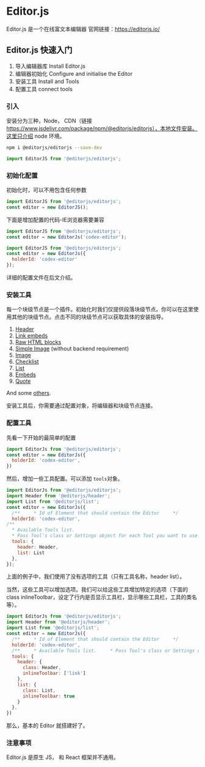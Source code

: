 # Editor.js

Editor.js 是一个在线富文本编辑器 官网链接：https://editorjs.io/

## Editor.js 快速入门

1. 导入编辑器库 Install Editor.js 
2. 编辑器初始化 Configure and initialise the Editor
3. 安装工具 Install and Tools 
4. 配置工具 connect tools

### 引入

安装分为三种，Node， CDN（链接 https://www.jsdelivr.com/package/npm/@editorjs/editorjs），本地文件安装。这里只介绍 node 环境。

~~~bash
npm i @editorjs/editorjs --save-dev
~~~

~~~js
import EditorJS from '@editorjs/editorjs';
~~~

### 初始化配置

初始化时，可以不用包含任何参数

~~~js
import EditorJS from '@editorjs/editorjs';
const editor = new EditorJS();
~~~

下面是增加配置的代码-IE浏览器需要兼容

~~~js
import EditorJS from '@editorjs/editorjs';
const editor = new EditorJs('codex-editor');
~~~

~~~js
import EditorJS from '@editorjs/editorjs';   
const editor = new EditorJs({   
  holderId: 'codex-editor' 
});
~~~

详细的配置文件在后文介绍。

### 安装工具

每一个块级节点是一个插件。初始化时我们仅提供段落块级节点。你可以在这里使用其他的块级节点。点击不同的块级节点可以获取具体的安装指导。

1. [Header](https://github.com/editor-js/header)
2. [Link embeds](https://github.com/editor-js/link)
3. [Raw HTML blocks](https://github.com/editor-js/raw)
4. [Simple Image](https://github.com/editor-js/simple-image) (without backend requirement)
5. [Image](https://github.com/editor-js/image)
6. [Checklist](https://github.com/editor-js/checklist)
7. [List](https://github.com/editor-js/list)
8. [Embeds](https://github.com/editor-js/embed)
9. [Quote](https://github.com/editor-js/quote)

And some [others](https://github.com/editor-js).

安装工具后，你需要通过配置对象，将编辑器和块级节点连接。

### 配置工具

先看一下开始的最简单的配置
~~~js
import EditorJs from '@editorjs/editorjs';   
const editor = new EditorJs({    
  holderId: 'codex-editor',  
})
~~~

然后，增加一些工具配置。可以添加 `tools`对象。

~~~js
import EditorJs from '@editorjs/editorjs';  
import Header from '@editorjs/header';  
import List from '@editorjs/list';   
const editor = new EditorJs({    
  /**     * Id of Element that should contain the Editor     */    
  holderId: 'codex-editor',       
/**     
  * Available Tools list.     
  * Pass Tool's class or Settings object for each Tool you want to use     */
  tools: {
    header: Header,
    list: List
  },  
});
~~~

上面的例子中，我们使用了没有选项的工具（只有工具名称，header list）。



当然，这些工具可以增加选项。我们可以给这些工具增加特定的选项（下面的class inlineToolbar，设定了行内是否显示工具栏，显示哪些工具栏，工具的类名等）。

~~~js
import EditorJs from '@editorjs/editorjs';  
import Header from '@editorjs/header';  
import List from '@editorjs/list';   
const editor = new EditorJs({    
  /**     * Id of Element that should contain the Editor     */    
  holderId: 'codex-editor',     
  /**     * Available Tools list.     * Pass Tool's class or Settings object for each Tool you want to use     */    
  tools: {      
    header: {       
      class: Header,        
      inlineToolbar: ['link']      
    },      
    list: {        
      class: List,        
      inlineToolbar: true      
    }    
  },  
})
~~~

那么，基本的 Editor 就搭建好了。

### 注意事项

Editor.js 是原生 JS， 和 React 框架并不通用。